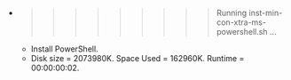 * >>>>>>>>> Running inst-min-con-xtra-ms-powershell.sh ...
  * Install PowerShell.
  * Disk size = 2073980K. Space Used = 162960K. Runtime = 00:00:00:02.
